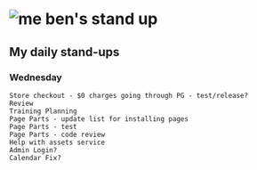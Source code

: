 # ![me](https://avatars2.githubusercontent.com/u/5232044?s=50&v=4) ben's stand up

## My daily stand-ups

### Wednesday

    Store checkout - $0 charges going through PG - test/release?
    Review
    Training Planning
    Page Parts - update list for installing pages
    Page Parts - test
    Page Parts - code review
    Help with assets service
    Admin Login?
    Calendar Fix?
